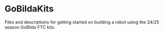 # GoBildaKits
Files and descriptions for getting started on building a robot using the 24/25 season GoBilda FTC kits.

